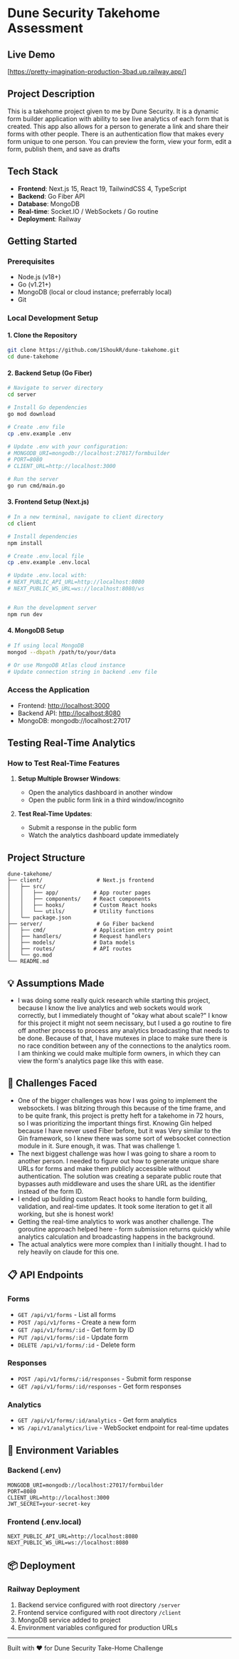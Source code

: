 # Dune Security Takehome Assessment

## Live Demo

[https://pretty-imagination-production-3bad.up.railway.app/]

## Project Description

This is a takehome project given to me by Dune Security. It is a dynamic form builder application with ability to see live
analytics of each form that is created. This app also allows for a person to generate a link and share their forms with other people. There is an authentication flow that makes every form unique to one person. You can preview the form, view your form, edit a form, publish them, and save as drafts

## Tech Stack

- **Frontend**: Next.js 15, React 19, TailwindCSS 4, TypeScript
- **Backend**: Go Fiber API
- **Database**: MongoDB
- **Real-time**: Socket.IO / WebSockets / Go routine
- **Deployment**: Railway

## Getting Started

### Prerequisites

- Node.js (v18+)
- Go (v1.21+)
- MongoDB (local or cloud instance; preferrably local)
- Git

### Local Development Setup

#### 1. Clone the Repository

```bash
git clone https://github.com/1ShoukR/dune-takehome.git
cd dune-takehome
```

#### 2. Backend Setup (Go Fiber)

```bash
# Navigate to server directory
cd server

# Install Go dependencies
go mod download

# Create .env file
cp .env.example .env

# Update .env with your configuration:
# MONGODB_URI=mongodb://localhost:27017/formbuilder
# PORT=8080
# CLIENT_URL=http://localhost:3000

# Run the server
go run cmd/main.go
```

#### 3. Frontend Setup (Next.js)

```bash
# In a new terminal, navigate to client directory
cd client

# Install dependencies
npm install

# Create .env.local file
cp .env.example .env.local

# Update .env.local with:
# NEXT_PUBLIC_API_URL=http://localhost:8080
# NEXT_PUBLIC_WS_URL=ws://localhost:8080/ws


# Run the development server
npm run dev
```

#### 4. MongoDB Setup

```bash
# If using local MongoDB
mongod --dbpath /path/to/your/data

# Or use MongoDB Atlas cloud instance
# Update connection string in backend .env file
```

### Access the Application

- Frontend: <http://localhost:3000>
- Backend API: <http://localhost:8080>
- MongoDB: mongodb://localhost:27017

## Testing Real-Time Analytics

### How to Test Real-Time Features

1. **Setup Multiple Browser Windows**:
   - Open the analytics dashboard in another window
   - Open the public form link in a third window/incognito

2. **Test Real-Time Updates**:
   - Submit a response in the public form
   - Watch the analytics dashboard update immediately

## Project Structure

```
dune-takehome/
├── client/                 # Next.js frontend
│   ├── src/
│   │   ├── app/           # App router pages
│   │   ├── components/    # React components
│   │   ├── hooks/         # Custom React hooks
│   │   └── utils/         # Utility functions
│   └── package.json
├── server/                 # Go Fiber backend
│   ├── cmd/               # Application entry point
│   ├── handlers/          # Request handlers
│   ├── models/            # Data models
│   ├── routes/            # API routes
│   └── go.mod
└── README.md
```

## 💡 Assumptions Made

- I was doing some really quick research while starting this project, because I know the live analytics and web sockets would work correctly, but I immediately thought of "okay what about scale?" I know for this project it might not seem necissary, but I used a go routine to fire off another process to process any analytics broadcasting that needs to be done. Because of that, I have mutexes in place to make sure there is no race condition between any of the connections to the analytics room. I am thinking we could make multiple form owners, in which they can view the form's analytics page like this with ease.

## 🚧 Challenges Faced

- One of the bigger challenges was how I was going to implement the websockets. I was blitzing through this because of the time frame, and to be quite frank, this project is pretty heft for a takehome in 72 hours, so I was prioritizing the important things first. Knowing Gin helped because I have never used Fiber before, but it was Very similar to the Gin framework, so I knew there was some sort of websocket connection module in it. Sure enough, it was. That was challenge 1.
- The next biggest challenge was how I was going to share a room to another person. I needed to figure out how to generate unique share URLs for forms and make them publicly accessible without authentication. The solution was creating a separate public route that bypasses auth middleware and uses the share URL as the identifier instead of the form ID.
- I ended up building custom React hooks to handle form building, validation, and real-time updates. It took some iteration to get it all working, but she is honest work!
- Getting the real-time analytics to work was another challenge. The goroutine approach helped here - form submission returns quickly while analytics calculation and broadcasting happens in the background.
- The actual analytics were more complex than I initially thought. I had to rely heavily on claude for this one.

## 📋 API Endpoints

### Forms

- `GET /api/v1/forms` - List all forms
- `POST /api/v1/forms` - Create a new form
- `GET /api/v1/forms/:id` - Get form by ID
- `PUT /api/v1/forms/:id` - Update form
- `DELETE /api/v1/forms/:id` - Delete form

### Responses

- `POST /api/v1/forms/:id/responses` - Submit form response
- `GET /api/v1/forms/:id/responses` - Get form responses

### Analytics

- `GET /api/v1/forms/:id/analytics` - Get form analytics
- `WS /api/v1/analytics/live` - WebSocket endpoint for real-time updates

## 🔐 Environment Variables

### Backend (.env)

```env
MONGODB_URI=mongodb://localhost:27017/formbuilder
PORT=8080
CLIENT_URL=http://localhost:3000
JWT_SECRET=your-secret-key
```

### Frontend (.env.local)

```env
NEXT_PUBLIC_API_URL=http://localhost:8080
NEXT_PUBLIC_WS_URL=ws://localhost:8080
```

## 📦 Deployment

### Railway Deployment

1. Backend service configured with root directory `/server`
2. Frontend service configured with root directory `/client`
3. MongoDB service added to project
4. Environment variables configured for production URLs

---
Built with ❤️ for Dune Security Take-Home Challenge
